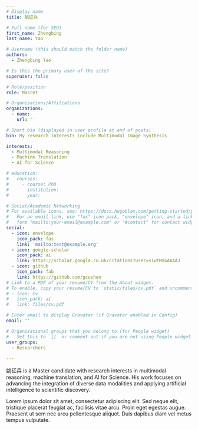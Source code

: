```yaml
---
# Display name
title: 姚征兵

# Full name (for SEO)
first_name: Zhengbing 
last_name: Yao

# Username (this should match the folder name)
authors:
  - Zhengbing Yao

# Is this the primary user of the site?
superuser: false

# Role/position
role: Masret

# Organizations/Affiliations
organizations:
  - name: 
    url: ''

# Short bio (displayed in user profile at end of posts)
bio: My research interests include Multimodal Image Synthesis

interests:
  - Multimodal Reasoning
  - Machine Translation
  - AI for Science

# education:
#   courses:
#     - course: PhD
#       institution: 
#       year: 

# Social/Academic Networking
# For available icons, see: https://docs.hugoblox.com/getting-started/page-builder/#icons
#   For an email link, use "fas" icon pack, "envelope" icon, and a link in the
#   form "mailto:your-email@example.com" or "#contact" for contact widget.
social:
  - icon: envelope
    icon_pack: fas
    link: 'mailto:test@example.org'
  - icon: google-scholar
    icon_pack: ai
    link: https://scholar.google.co.uk/citations?user=sIwtMXoAAAAJ
  - icon: github
    icon_pack: fab
    link: https://github.com/gcushen
# Link to a PDF of your resume/CV from the About widget.
# To enable, copy your resume/CV to `static/files/cv.pdf` and uncomment the lines below.
# - icon: cv
#   icon_pack: ai
#   link: files/cv.pdf

# Enter email to display Gravatar (if Gravatar enabled in Config)
email: ''

# Organizational groups that you belong to (for People widget)
#   Set this to `[]` or comment out if you are not using People widget.
user_groups:
  - Researchers
  
---
```


 姚征兵 is a Master candidate with research interests in multimodal reasoning, machine translation, and AI for Science. His work focuses on advancing the integration of diverse data modalities and applying artificial intelligence to scientific discovery.

Lorem ipsum dolor sit amet, consectetur adipiscing elit. Sed neque elit, tristique placerat feugiat ac, facilisis vitae arcu. Proin eget egestas augue. Praesent ut sem nec arcu pellentesque aliquet. Duis dapibus diam vel metus tempus vulputate.